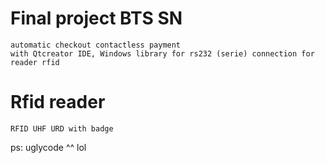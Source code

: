 # Final project BTS SN
	automatic checkout contactless payment
	with Qtcreator IDE, Windows library for rs232 (serie) connection for reader rfid

# Rfid reader
	RFID UHF URD with badge

ps: uglycode ^^ lol
